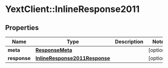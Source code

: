 # YextClient::InlineResponse2011

## Properties
Name | Type | Description | Notes
------------ | ------------- | ------------- | -------------
**meta** | [**ResponseMeta**](ResponseMeta.md) |  | [optional] 
**response** | [**InlineResponse2011Response**](InlineResponse2011Response.md) |  | [optional] 


